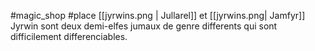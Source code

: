 #magic_shop #place
[[jyrwins.png | Jullarel]] et [[jyrwins.png| Jamfyr]] Jyrwin sont deux demi-elfes jumaux de genre differents qui sont difficilement differenciables.
